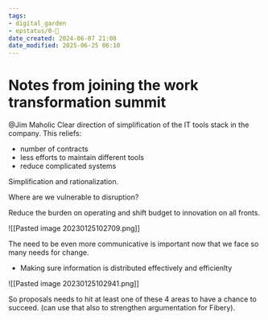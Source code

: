 ```yaml
---
tags: 
- digital_garden
- epstatus/0-🌰
date_created: 2024-06-07 21:08
date_modified: 2025-06-25 06:10
---
```

# Notes from joining the work transformation summit

@Jim Maholic
Clear direction of simplification of the IT tools stack in the company. This reliefs:
+ number of contracts
+ less efforts to maintain different tools
+ reduce complicated systems

Simplification and rationalization.

Where are we vulnerable to disruption?

Reduce the burden on operating and shift budget to innovation on all fronts.

![[Pasted image 20230125102709.png]]

The need to be even more communicative is important now that we face so many needs for change. 

+ Making sure information is distributed effectively and efficienlty

![[Pasted image 20230125102941.png]]

So proposals needs to hit at least one of these 4 areas to have a chance to succeed. (can use that also to strengthen argumentation for Fibery).

